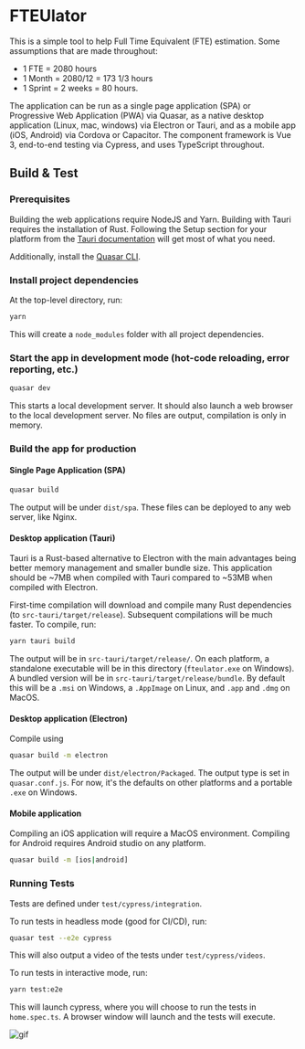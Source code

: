 # FTEUlator

This is a simple tool to help Full Time Equivalent (FTE) estimation. Some
assumptions that are made throughout:

- 1 FTE = 2080 hours
- 1 Month = 2080/12 =
  173 1/3 hours
- 1 Sprint = 2 weeks = 80 hours.

The application can be run as a single page application (SPA) or Progressive Web
Application (PWA) via Quasar, as a native desktop application (Linux, mac,
windows) via Electron or Tauri, and as a mobile app (iOS, Android) via Cordova
or Capacitor. The component framework is Vue 3, end-to-end testing via Cypress,
and uses TypeScript throughout.

## Build & Test

### Prerequisites

Building the web applications require NodeJS and Yarn. Building with Tauri
requires the installation of Rust. Following the Setup section for your platform
from the [Tauri
documentation](https://tauri.studio/en/docs/getting-started/intro) will get
most of what you need.

Additionally, install the [Quasar CLI](https://quasar.dev/quasar-cli/installation).

### Install project dependencies

At the top-level directory, run:

```bash
yarn
```

This will create a `node_modules` folder with all project dependencies.

### Start the app in development mode (hot-code reloading, error reporting, etc.)

```bash
quasar dev
```

This starts a local development server. It should also launch a web browser to
the local development server. No files are output, compilation is only in memory.

### Build the app for production

#### Single Page Application (SPA)

```bash
quasar build
```

The output will be under `dist/spa`. These files can be deployed to any web
server, like Nginx.

#### Desktop application (Tauri)

Tauri is a Rust-based alternative to Electron with the main advantages being
better memory management and smaller bundle size. This application should be
~7MB when compiled with Tauri compared to ~53MB when compiled with Electron.

First-time compilation will download and compile many Rust dependencies (to
`src-tauri/target/release`). Subsequent compilations will be much faster. To
compile, run:

```bash
yarn tauri build
```

The output will be in `src-tauri/target/release/`. On each platform, a
standalone executable will be in this directory (`fteulator.exe` on Windows). A
bundled version will be in
`src-tauri/target/release/bundle`. By default this will be a `.msi` on Windows,
a `.AppImage` on Linux, and `.app` and `.dmg` on MacOS.

#### Desktop application (Electron)

Compile using

```bash
quasar build -m electron
```

The output will be under `dist/electron/Packaged`. The output type is set in
`quasar.conf.js`. For now, it's the defaults on other platforms and a portable
`.exe` on Windows.

#### Mobile application

Compiling an iOS application will require a MacOS environment. Compiling for
Android requires Android studio on any platform.

```bash
quasar build -m [ios|android]
```

### Running Tests

Tests are defined under `test/cypress/integration`.

To run tests in headless mode (good for CI/CD), run:

```bash
quasar test --e2e cypress
```

This will also output a video of the tests under `test/cypress/videos`.

To run tests in interactive mode, run:

```bash
yarn test:e2e
```

This will launch cypress, where you will choose to run the tests in
`home.spec.ts`. A browser window will launch and the tests will execute.

![gif](docs/e2e.gif)

